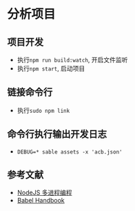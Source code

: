 # 分析项目

## 项目开发
* 执行`npm run build:watch`, 开启文件监听
* 执行`npm start`, 启动项目

## 链接命令行
* 执行`sudo npm link`

## 命令行执行输出开发日志
* `DEBUG=* sable assets -x 'acb.json'`


## 参考文献
* [NodeJS 多进程编程](https://0x98k.com/2022-04-17-process-cluster#3849a16265f84f7cbd1533beb5101744)
* [Babel Handbook](https://github.com/jamiebuilds/babel-handbook/blob/master/translations/zh-Hans/README.md)